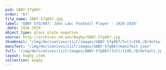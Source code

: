 ```yaml
---
pid: GBBY-57g067
order: '67'
file_name: GBBY-57g067.jpg
label: 'GBBY 57G/067: John Law: Football Player - 1926-1929'
_date: 1926-1929
object_type: glass plate negative
source: http://archives.nd.edu/Bagby/GBBY-57g067.jpg
thumbnail: "/img/derivatives/iiif/images/GBBY-57g067/full/250,/0/default.jpg"
manifest: "/img/derivatives/iiif/images/GBBY-57g067/manifest.json"
full: "/img/derivatives/iiif/images/GBBY-57g067/full/1140,/0/default.jpg"
layout: bagby_item
collection: bagby
---
```

